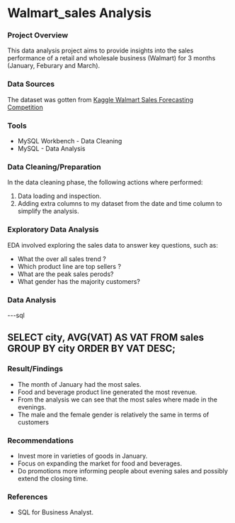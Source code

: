 # Walmart_sales Analysis

### Project Overview

This data analysis project aims to provide insights into the sales performance of a retail and wholesale business (Walmart) for 3 months (January, Feburary and March).

### Data Sources

The dataset was gotten from [Kaggle Walmart Sales Forecasting Competition](https://www.kaggle.com/c/walmart-recruiting-store-sales-forecasting)

### Tools

- MySQL Workbench - Data Cleaning
- MySQL - Data Analysis

### Data Cleaning/Preparation

In the data cleaning phase, the following actions where performed:
1. Data loading and inspection.
2. Adding extra columns to my dataset from the date and time column to simplify the analysis.

### Exploratory Data Analysis

EDA involved exploring the sales data to answer key questions, such as:

- What the over all sales trend ?
- Which product line are top sellers ?
- What are the peak sales perods?
- What gender has the majority customers? 
  
### Data Analysis

---sql

 SELECT
		city,
        AVG(VAT) AS VAT
	FROM sales
        GROUP BY city
        ORDER BY VAT DESC;
---

### Result/Findings

- The month of January had the most sales.
- Food and beverage product line generated the most revenue.
- From the analysis we can see that the most sales where made in the evenings.
- The male and the female gender is relatively the same in terms of customers


### Recommendations

- Invest more in varieties of goods in January.
- Focus on expanding the market for food and beverages.
- Do promotions more informing people about evening sales and possibly extend the closing time.
  

### References

- SQL for Business Analyst.
